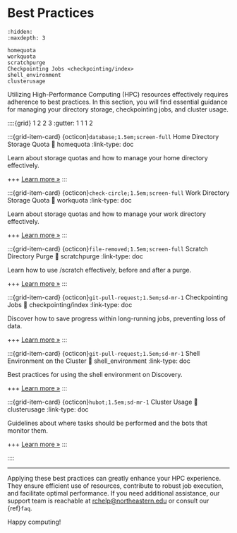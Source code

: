 # Best Practices

```{toctree}
:hidden:
:maxdepth: 3

homequota
workquota
scratchpurge
Checkpointing Jobs <checkpointing/index> 
shell_environment
clusterusage
```

Utilizing High-Performance Computing (HPC) resources effectively requires adherence to best practices. In this section, you will find essential guidance for managing your directory storage, checkpointing jobs, and cluster usage.

::::{grid} 1 2 2 3
:gutter: 1 1 1 2

:::{grid-item-card} {octicon}`database;1.5em;screen-full` Home Directory Storage Quota
:link: homequota
:link-type: doc

Learn about storage quotas and how to manage your home directory effectively.

+++
[Learn more »](homequota)
:::

:::{grid-item-card} {octicon}`check-circle;1.5em;screen-full` Work Directory Storage Quota
:link: workquota
:link-type: doc

Learn about storage quotas and how to manage your work directory effectively.

+++
[Learn more »](workquota)
:::

:::{grid-item-card} {octicon}`file-removed;1.5em;screen-full` Scratch Directory Purge
:link: scratchpurge
:link-type: doc

Learn how to use /scratch effectively, before and after a purge.

+++
[Learn more »](scratchpurge)
:::

:::{grid-item-card} {octicon}`git-pull-request;1.5em;sd-mr-1` Checkpointing Jobs
:link: checkpointing/index
:link-type: doc

Discover how to save progress within long-running jobs, preventing loss of data.

+++
[Learn more »](checkpointing/index)
:::

:::{grid-item-card} {octicon}`git-pull-request;1.5em;sd-mr-1` Shell Environment on the Cluster
:link: shell_environment
:link-type: doc

Best practices for using the shell environment on Discovery.

+++
[Learn more »](shell_environment)
:::

:::{grid-item-card} {octicon}`hubot;1.5em;sd-mr-1` Cluster Usage
:link: clusterusage
:link-type: doc

Guidelines about where tasks should be performed and the bots that monitor them.

+++
[Learn more »](clusterusage)
:::

::::

---

Applying these best practices can greatly enhance your HPC experience. They ensure efficient use of resources, contribute to robust job execution, and facilitate optimal performance. If you need additional assistance, our support team is reachable at <rchelp@northeastern.edu> or consult our {ref}`faq`.

Happy computing!
